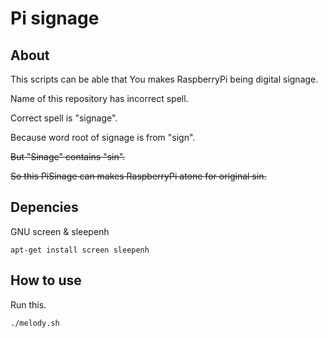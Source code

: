 # Pi signage

## About

This scripts can be able that You makes RaspberryPi being digital signage.

Name of this repository has incorrect spell.

Correct spell is "signage".

Because word root of signage is from "sign".

~~But "Sinage" contains "sin".~~

~~So this PiSinage can makes RaspberryPi  atone for original sin.~~

## Depencies

GNU screen & sleepenh

```
apt-get install screen sleepenh
```

## How to use

Run this.

```
./melody.sh
```
